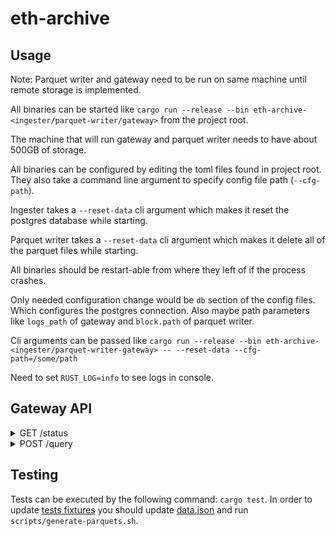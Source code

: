 # eth-archive

## Usage

Note: Parquet writer and gateway need to be run on same machine until remote storage is implemented.

All binaries can be started like `cargo run --release --bin eth-archive-<ingester/parquet-writer/gateway>` from the project root.

The machine that will run gateway and parquet writer needs to have about 500GB of storage.

All binaries can be configured by editing the toml files found in project root. They also take a command line argument to specify config file path (`--cfg-path`).

Ingester takes a `--reset-data` cli argument which makes it reset the postgres database while starting.

Parquet writer takes a `--reset-data` cli argument which makes it delete all of the parquet files while starting.

All binaries should be restart-able from where they left of if the process crashes.

Only needed configuration change would be `db` section of the config files. Which configures the postgres connection. Also maybe path parameters like `logs_path` of gateway and `block.path` of parquet writer.

Cli arguments can be passed like `cargo run --release --bin eth-archive-<ingester/parquet-writer-gateway> -- --reset-data --cfg-path=/some/path`

Need to set `RUST_LOG=info` to see logs in console.

## Gateway API

<details>
<summary>GET /status</summary>
response:

```javascript
{
  "parquetBlockNumber": number, // max block number in the parquet storage
  "dbMaxBlockNumber": number, // max block number in hot storage
  "dbMinBlockNumber": number, // min block number in hot storage
}
```

</details>

<details>
<summary>POST /query</summary>
Query can terminate due to;

- maximum query time limit being reached
- maximum number of logs being found
- scanning up to the target block

Client can continue querying using the `nextBlock` field in the response

request:

```javascript
{
  "fromBlock": number, // starting block number to include in range
  "toBlock": Option<number>, // ending block number of the range. returned block range is [fromBlock, toBlock). So toBlock is not included.
  "logs": [{
    "address": string, // address of the contract
    // if topics[0] is ["a", "b", "c"] the logs will be filtered so only logs that have "a", "b" or "c" as their first topic will be returned.
    // if topics[0] is an empty array, any topic will pass the filter
    "topics": [[string]],
    "fieldSelection": FieldSelection
  }],
}
```
[FieldSelection](https://github.com/subsquid/eth-archive/blob/master/gateway/src/field_selection.rs)

response:

```javascript
{
  "data": [{
    "block": BlockData,
    "transactions": [TransacitonData],
    "logs": [LogData],
  }],
  "metrics": {
    "buildQuery": number, // milliseconds it took to build the query
    "runQuery": number, // milliseconds it took to run the query
    "serializeResult": number, // milliseconds it took to serialize the results to common types (doesn't include json serialization time) 
    "total": number, // total number of milliseconds (doesn't include json serialization time)
  },
  "status": {
    "parquetBlockNumber": number, // max block number in the parquet storage
    "dbMaxBlockNumber": number, // max block number in hot storage
    "dbMinBlockNumber": number, // min block number in hot storage
  },
  "nextBlock": number, // next block number to query from
}

```

</details>

## Testing

Tests can be executed by the following command: `cargo test`.
In order to update [tests fixtures](gateway/tests/data) you should update [data.json](scripts/generate-parquets/data.json) and run `scripts/generate-parquets.sh`.
